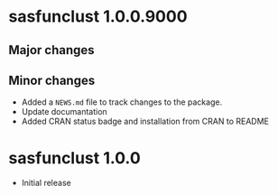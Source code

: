 # sasfunclust 1.0.0.9000

## Major changes

## Minor changes
* Added a `NEWS.md` file to track changes to the package.
* Update documantation
* Added CRAN status badge and installation from CRAN to README


# sasfunclust 1.0.0

* Initial release
